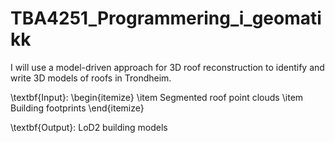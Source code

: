 # TBA4251_Programmering_i_geomatikk
I will use a model-driven approach for 3D roof reconstruction to identify and write 3D models of roofs in Trondheim.

\textbf{Input}:
\begin{itemize}
    \item Segmented roof point clouds
    \item Building footprints
\end{itemize}

\textbf{Output}: LoD2 building models

